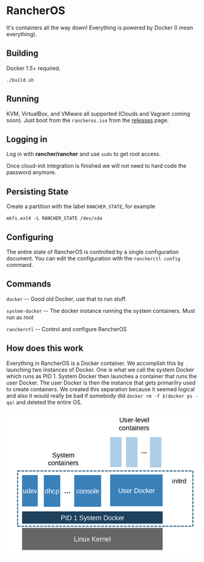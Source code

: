 # RancherOS

It's containers all the way down!  Everything is powered by Docker (I mean everything).

## Building

Docker 1.5+ required.

    ./build.sh

## Running

KVM, VirtualBox, and VMware all supported (Clouds and Vagrant coming soon).  Just
boot from the `rancheros.iso` from the [releases](https://github.com/rancherlabs/os/releases) page.

## Logging in

Log in with **rancher/rancher** and use `sudo` to get root access.

Once cloud-init integration is finished we will not need to hard code the
password anymore.

## Persisting State

Create a partition with the label `RANCHER_STATE`, for example

    mkfs.ext4 -L RANCHER_STATE /dev/sda

## Configuring

The entire state of RancherOS is controlled by a single configuration document.
You can edit the configuration with the `rancherctl config` command.

## Commands

`docker` -- Good old Docker, use that to run stuff.

`system-docker` -- The docker instance running the system containers.  Must run as root

`rancherctl` -- Control and configure RancherOS

## How does this work

Everything in RancherOS is a Docker container.  We accomplish this by launching two instances of
Docker.  One is what we call the system Docker which runs as PID 1.  System Docker then launches
a container that runs the user Docker.  The user Docker is then the instance that gets primarilry
used to create containers.  We created this separation because it seemed logical and also
it would really be bad if somebody did `docker rm -f $(docker ps -qa)` and deleted the entire OS.

![How it works](docs/rancheros.png "How it works")
